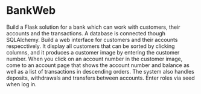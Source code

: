 # BankWeb
Build a Flask solution for a bank which can work with customers, their accounts and the transactions.
A database is connected though SQLAlchemy.
Build a web interface for customers and their accounts respecctively.
It display all customers that can be sorted by clicking columns, and it produces a customer image by entering the customer number.
When you click on an account number in the customer image, come to an account page that shows the account number and balance as well as a list of transactions in descending orders.
The system also handles deposits, withdrawals and transfers between accounts.
Enter roles via seed when log in.
